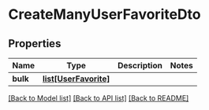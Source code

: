 # CreateManyUserFavoriteDto

## Properties
Name | Type | Description | Notes
------------ | ------------- | ------------- | -------------
**bulk** | [**list[UserFavorite]**](UserFavorite.md) |  | 

[[Back to Model list]](../README.md#documentation-for-models) [[Back to API list]](../README.md#documentation-for-api-endpoints) [[Back to README]](../README.md)

